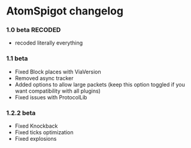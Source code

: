# AtomSpigot changelog

### 1.0 beta RECODED
- recoded literally everything

### 1.1 beta
- Fixed Block places with ViaVersion
- Removed async tracker
- Added options to allow large packets (keep this option toggled if you want compatibility with all plugins)
- Fixed issues with ProtocolLib

### 1.2.2 beta
- Fixed Knockback
- Fixed ticks optimization
- Fixed explosions
